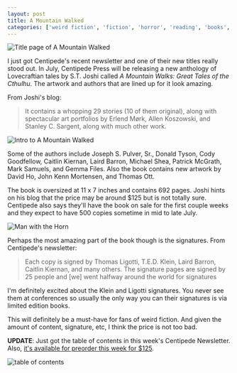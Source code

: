 ```yaml
---
layout: post
title: A Mountain Walked
categories: ['weird fiction', 'fiction', 'horror', 'reading', 'books', 'centipede press']
---
```


![Title page of A Mountain Walked](http://i.imgur.com/jtrZLMz.jpg)

I just got Centipede's recent newsletter and one of their new titles really
stood out. In July, Centipede Press will be releasing a new anthology of
Lovecraftian tales by S.T. Joshi called *A Mountain Walks: Great Tales of the
Cthulhu*. The artwork and authors that are lined up for it look amazing.

From Joshi's blog:

> It contains a whopping 29 stories (10 of them original), along with
> spectacular art portfolios by Erlend Mørk, Allen Koszowski, and Stanley C.
> Sargent, along with much other work.

![Intro to A Mountain Walked](http://i.imgur.com/1vyDRxL.jpg)

Some of the authors include Joseph S. Pulver, Sr., Donald Tyson, Cody
Goodfellow, Caitlin Kiernan, Laird Barron, Michael Shea, Patrick McGrath, Mark
Samuels, and Gemma Files. Also the book contains new artwork by David Ho, John
Kenn Mortensen, and Thomas Ott.

The book is oversized at 11 x 7 inches and contains 692 pages. Joshi hints on
his blog that the price may be around $125 but is not totally sure. Centipede
also says they'll have the book on sale for the first couple weeks and they
expect to have 500 copies sometime in mid to late July.

![Man with the Horn](http://i.imgur.com/DSZYHaz.jpg)

Perhaps the most amazing part of the book though is the signatures. From
Centipede's newsletter:

> Each copy is signed by Thomas Ligotti, T.E.D. Klein, Laird Barron, Caitlin
> Kiernan, and many others. The signature pages are signed by 25 people and
> [we] went halfway around the world for signatures

I'm definitely excited about the Klein and Ligotti signatures. You never see
them at conferences so usually the only way you can their signatures is via
limited edition books.

This will definitely be a must-have for fans of weird fiction. And given the
amount of content, signature, etc, I think the price is not too bad.

**UPDATE**: Just got the table of contents in this week's Centipede Newsletter.
Also, [it's available for preorder this week for
$125](http://www.centipedepress.com/anthologies/mountainwalked.html).

![table of contents](http://i.imgur.com/nlRVh6R.jpg)

